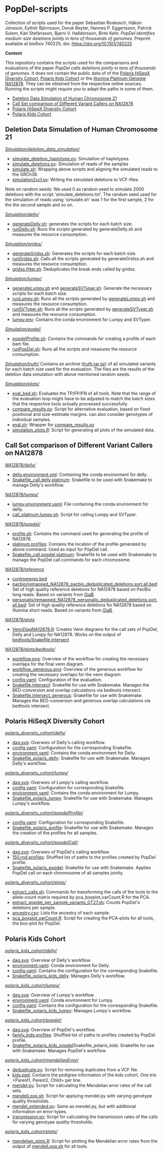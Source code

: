 # PopDel-scripts
Collection of scripts used for the paper
Sebastian Roskosch, Hákon Jónsson, Eythór Björnsson, Doruk Beyter, Hannes P. Eggertsson, Patrick Sulem, Kári Stefánsson, Bjarni V. Halldórsson, Birte Kehr.
*PopDel identifies medium-size deletions jointly in tens of thousands of genomes*.
Preprint available at bioRxiv 740225; doi: https://doi.org/10.1101/740225

**Content**

This repository contains the scripts used for the comparisons and evaluations of the paper *PopDel calls deletions jointly in tens of thousands of genomes*. It does not contain the public data of of the [Polaris HiSeqX Diversity Cohort](https://github.com/Illumina/Polaris/wiki/HiSeqX-Diversity-Cohort), [Polaris Kids Cohort](https://github.com/Illumina/Polaris/wiki/HiSeqX-Kids-Cohort) or the [Illumina Platinum Genome NA12878](https://www.ebi.ac.uk/ena/data/view/ERR194147). They can be obtained from the respective online sources. Running the scripts might require you to adapt the paths in some of them.

 - [Deletion Data Simulation of Human Chromosome 21](#deletion-data-simulation-of-human-chromosome-21)
 - [Call Set comparison of Different Variant Callers on NA12878](#call-set-comparison-of-different-variant-callers-on-na12878)
 - [Polaris HiSeqX Diversity Cohort](#polaris-hiseqx-diversity-cohort)
 - [Polaris Kids Cohort](#polaris-kids-cohort)

 ## Deletion Data Simulation of Human Chromosome 21
 [*Simulation/deletion_data_simulation/*](https://github.com/kehrlab/PopDel-scripts/tree/master/Simulation/deletion_data_simulation)

- [simulate_deletion_haplotype.py](https://github.com/kehrlab/PopDel-scripts/blob/master/Simulation/deletion_data_simulation/simulate_deletion_haplotype.py): Simulation of haplotypes.
- [simulate_deletions.py](https://github.com/kehrlab/PopDel-scripts/blob/master/Simulation/deletion_data_simulation/simulate_deletions.py): Simulation of reads of the samples
- [simulate.sh](https://github.com/kehrlab/PopDel-scripts/blob/master/Simulation/deletion_data_simulation/simulate.sh): Wrapping above scripts and aligning the simulated reads to the GRCh38.
- [simulation2vcf.py](https://github.com/kehrlab/PopDel-scripts/blob/master/Simulation/deletion_data_simulation/simulation2vcf.py): Writing the simulated deletions to VCF-files.

Note on random seeds: We used 0 as random seed to simulate 2000 deletions with the script 'simulate_deletions.txt'. The random seed used for the simulation of reads using 'simulate.sh' was 1 for the first sample, 2 for the the second sample and so on.

 [*Simulation/delly/*](https://github.com/kehrlab/PopDel-scripts/tree/master/Simulation/delly)
 - [generateDelly.sh](https://github.com/kehrlab/PopDel-scripts/blob/master/Simulation/delly/generateDelly.sh): generates the scripts for each batch size.
 - [runDelly.sh](https://github.com/kehrlab/PopDel-scripts/blob/master/Simulation/delly/runDelly.sh): Runs the scripts generated by generateDelly.sh and measures the resource consumption.

 [*Simulation/gridss/*](https://github.com/kehrlab/PopDel-scripts/tree/master/Simulation/gridss)
 - [generateGridss.sh](https://github.com/kehrlab/PopDel-scripts/blob/master/Simulation/gridss/generateGridss.sh): Generates the scripts for each batch size.
 - [runGridss.sh](https://github.com/kehrlab/PopDel-scripts/blob/master/Simulation/gridss/runGridss.sh): Calls all the scripts generated by generateGridss.sh and measures the resource consumption.
 - [gridss.filter.sh](https://github.com/kehrlab/PopDel-scripts/blob/master/Simulation/gridss/gridss.filter.sh): Deduplicates the break ends called by gridss.

 [*Simulation/lumpy/*](https://github.com/kehrlab/PopDel-scripts/tree/master/Simulation/lumpy)
 - [generateLumpy.sh](https://github.com/kehrlab/PopDel-scripts/blob/master/Simulation/lumpy/generateLumpy.sh) and [generateSVTyper.sh](https://github.com/kehrlab/PopDel-scripts/blob/master/Simulation/lumpy/generateSVTyper.sh): Generate the necessary scripts for each batch size.
 - [runLumpy.sh](https://github.com/kehrlab/PopDel-scripts/blob/master/Simulation/lumpy/runLumpy.sh): Runs all the scripts generated by [generateLumpy.sh](https://github.com/kehrlab/PopDel-scripts/blob/master/Simulation/lumpy/generateLumpy.sh)  and measures the resource consumption.
 - [runSVTyper.sh](https://github.com/kehrlab/PopDel-scripts/blob/master/Simulation/lumpy/runSVTyper.sh): Runs all the scripts generated by [generateSVTyper.sh](https://github.com/kehrlab/PopDel-scripts/blob/master/Simulation/lumpy/generateSVTyper.sh) and measures the resource consumption.
 - [lumpy.env](https://github.com/kehrlab/PopDel-scripts/blob/master/Simulation/lumpy/lumpy.env): Contains the conda environment for Lumpy and SVTyper.

 [*Simulation/podel/*](https://github.com/kehrlab/PopDel-scripts/tree/master/Simulation/popdel)
- [popdelProfile.sh](https://github.com/kehrlab/PopDel-scripts/blob/master/Simulation/popdel/popdelProfile.sh): Contains the commands for creating a profile of each bam file.
- [runPopDel.sh](https://github.com/kehrlab/PopDel-scripts/blob/master/Simulation/popdel/runPopDel.sh): Runs all the scripts and measures the resource consumption.

[*Simulation/truth/*](https://github.com/kehrlab/PopDel-scripts/tree/master/Simulation/truth)
Contains an archive ([truth.tar.gz](https://github.com/kehrlab/PopDel-scripts/blob/master/Simulation/truth/truth.tar.gz)) of all simulated variants for each batch size used for the evaluation. The files are the results of the deletion data simulation with above mentioned random seeds.

 [*Simulation/plots/*](https://github.com/kehrlab/PopDel-scripts/tree/master/Simulation/plots)
- [eval_bed.sh](https://github.com/kehrlab/PopDel-scripts/blob/master/Simulation/plots/eval_bed.sh): Evaluates the TP/FP/FN of all tools. Note that the range of the evaluation loop might have to be adjusted to match the batch sizes that the respective tools actually processed successfully.
- [compare_results.py](https://github.com/kehrlab/PopDel-scripts/blob/master/Simulation/plots/compare_results.py): Script for alternative evaluation, based on fixed positional and size-estimate margins. can also consider genotypes of individual samples.
- [eval.sh](https://github.com/kehrlab/PopDel-scripts/blob/master/Simulation/plots/eval.sh): Wrapper for [compare_results.py](https://github.com/kehrlab/PopDel-scripts/blob/master/Simulation/plots/compare_results.py)
- [simulation_plots.R](https://github.com/kehrlab/PopDel-scripts/blob/master/Simulation/plots/simulation_plots.R): Script for generating all plots of the simulated data.

## Call Set comparison of Different Variant Callers on NA12878

[*NA12878/delly/*](https://github.com/kehrlab/PopDel-scripts/tree/master/NA12878/delly)
- [delly.environment.yml](https://github.com/kehrlab/PopDel-scripts/blob/master/NA12878/delly/delly.environment.yml): Containing the conda environment for delly.
- [Snakefile_call.delly.platinum](https://github.com/kehrlab/PopDel-scripts/blob/master/NA12878/delly/Snakefile_call.delly.platinum): Snakefile to be used with Snakemake to manage Delly's workflow.

[*NA12878/lumpy/*](https://github.com/kehrlab/PopDel-scripts/tree/master/NA12878/lumpy)
- [lumpy.environment.yaml](https://github.com/kehrlab/PopDel-scripts/blob/master/NA12878/lumpy/lumpy.environment.yml): File containing the conda environment for delly.
- [call_platinum.lumpy.sh](https://github.com/kehrlab/PopDel-scripts/blob/master/NA12878/lumpy/call_platinum.lumpy.sh): Script for calling Lumpy and SVTyper.

[*NA12878/popdel/*](https://github.com/kehrlab/PopDel-scripts/tree/master/NA12878/popdel)
- [profile.sh](https://github.com/kehrlab/PopDel-scripts/blob/master/NA12878/popdel/profile.sh): Contains the command used for generating the profile of NA12878.
- [platinum.profiles](https://github.com/kehrlab/PopDel-scripts/blob/master/NA12878/popdel/platinum.profiles): Contains the location of the profile generated by above command. Used as input for PopDel call.
- [Snakefile_call.popdel.platinum](https://github.com/kehrlab/PopDel-scripts/blob/master/NA12878/popdel/Snakefile_call.popdel.platinum): Snakefile to be used with Snakemake to manage the PopDel call commands for each chromosome.

[*NA12878/reference*](https://github.com/kehrlab/PopDel-scripts/tree/master/NA12878/reference)
- [contromeres.bed](https://github.com/kehrlab/PopDel-scripts/blob/master/NA12878/reference/centromeres.bed)
- [pacbio/remapped_NA12878_pacbio_deduplicated_deletions.sort.all.bed](https://github.com/kehrlab/PopDel-scripts/blob/master/NA12878/reference/pacbio/remapped_NA12878_pacbio_deduplicated_deletions.sort.all.bed): Set of high quality reference deletions for NA12878 based on PacBio long reads. Based on variants from [GiaB](ftp://ftp-trace.ncbi.nlm.nih.gov/giab/ftp/data/NA12878/NA12878_PacBio_MtSinai/).
- [personalis/remapped_NA12878_personalis_deduplicated_deletions.sort.all.bed](https://github.com/kehrlab/PopDel-scripts/blob/master/NA12878/reference/personalis/remapped_NA12878_personalis_deduplicated_deletions.sort.all.bed): Set of high quality reference deletions for NA12878 based on Illumina short reads. Based on variants from [GiaB](ftp://ftp-trace.ncbi.nlm.nih.gov/giab/ftp/data/NA12878/analysis/Illumina_PlatinumGenomes_NA12877_NA12878_09162015/hg38/2.0.1/NA12878/).

[*NA12878/plots*](https://github.com/kehrlab/PopDel-scripts/tree/master/NA12878/plots)
- [VennDiagNA12878.R](https://github.com/kehrlab/PopDel-scripts/tree/master/NA12878/plots/VennDiagNA12878.R): Creates Venn diagrams for the call sets of PopDel, Delly and Lumpy for NA12878. Works on the output of [bedtools/Snakefile.intersect](https://github.com/kehrlab/PopDel-scripts/blob/master/NA12878/plots/bedtools/Snakefile.intersect)

[*NA12878/plots/bedtools/*](https://github.com/kehrlab/PopDel-scripts/tree/master/NA12878/plots/bedtools)
- [workflow.png](https://github.com/kehrlab/PopDel-scripts/blob/master/NA12878/plots/bedtools/workflow.png): Overview of the workflow for creating the necessary overlaps for the final venn diagram.
- [workflow_generous.png](https://github.com/kehrlab/PopDel-scripts/blob/master/NA12878/plots/bedtools/workflow_generous.png): Overview of the generous workflow for creating the necessary overlaps for the venn diagram.
- [config.yaml](https://github.com/kehrlab/PopDel-scripts/blob/master/NA12878/plots/bedtools/config.yaml): Configuration of the evaluation.
- [Snakefile.intersect](https://github.com/kehrlab/PopDel-scripts/blob/master/NA12878/plots/bedtools/Snakefile.intersect): Snakefile for use with Snakemake. Manages the BED-conversion and overlap calculations via bedtools intersect.
- [Snakefile.intersect_generous](https://github.com/kehrlab/PopDel-scripts/blob/master/NA12878/plots/bedtools/Snakefile.intersect.generous): Snakefile for use with Snakemake. Manages the BED-conversion and generous overlap calculations via bedtools intersect.

## Polaris HiSeqX Diversity Cohort

[*polaris_diversity_cohort/delly/*](https://github.com/kehrlab/PopDel-scripts/tree/master/polaris_diversity_cohort/delly)
- [dag.svg](https://github.com/kehrlab/PopDel-scripts/blob/master/polaris_diversity_cohort/delly/dag.svg): Overwiev of Delly's calling workflow.
- [config.yaml](https://github.com/kehrlab/PopDel-scripts/blob/master/polaris_diversity_cohort/delly/config.yaml): Configuration for the corresponding Snakefile.
- [environment.yaml](https://github.com/kehrlab/PopDel-scripts/blob/master/polaris_diversity_cohort/delly/environment.yaml): Contains the conda environment for Delly.
- [Snakefile_polaris_delly](https://github.com/kehrlab/PopDel-scripts/blob/master/polaris_diversity_cohort/delly/Snakefile_polaris_delly): Snakefile for use with Snakemake. Manages Delly's workflow.

[*polaris_diversity_cohort/lumpy/*](https://github.com/kehrlab/PopDel-scripts/tree/master/polaris_diversity_cohort/lumpy)
- [dag.svg](https://github.com/kehrlab/PopDel-scripts/blob/master/polaris_diversity_cohort/lumpy/dag.svg): Overwiev of Lumpy's calling workflow.
- [config.yaml](https://github.com/kehrlab/PopDel-scripts/blob/master/polaris_diversity_cohort/lumpy/config.yaml): Configuration for corresponding Snakefile.
- [environment.yaml](https://github.com/kehrlab/PopDel-scripts/blob/master/polaris_diversity_cohort/lumpy/environment.yml): Contains the conda environment for Lumpy.
- [Snakefile_polaris_lumpy](https://github.com/kehrlab/PopDel-scripts/blob/master/polaris_diversity_cohort/lumpy/Snakefile_polaris_lumpy): Snakefile for use with Snakemake. Manages Lumpy's workflow.

[*polaris_diversity_cohort/popdelProfile/*](https://github.com/kehrlab/PopDel-scripts/tree/master/polaris_diversity_cohort/popdelProfile)
- [config.yaml](https://github.com/kehrlab/PopDel-scripts/blob/master/polaris_diversity_cohort/popdelProfile/config.yaml): Configuration for corresponding Snakefile.
- [Snakefile_polaris_profile](https://github.com/kehrlab/PopDel-scripts/blob/master/polaris_diversity_cohort/popdelProfile/Snakefile_polaris_profile): Snakefile for use with Snakemake. Manages the creation of the profiles for all samples.

[*polaris_diversity_cohort/popdelCall/*](https://github.com/kehrlab/PopDel-scripts/tree/master/polaris_diversity_cohort/popdelCall)
- [dag.svg](https://github.com/kehrlab/PopDel-scripts/blob/master/polaris_diversity_cohort/popdelCall/dag.svg): Overwiev of PopDel's calling workflow.
- [150.rnd.profiles](https://github.com/kehrlab/PopDel-scripts/blob/master/polaris_diversity_cohort/popdelCall/150.rnd.profiles): Shuffled list of paths to the profiles created by PopDel profile.
- [Snakefile_polaris_popdel](https://github.com/kehrlab/PopDel-scripts/blob/master/polaris_diversity_cohort/popdelCall/Snakefile_polaris_popdel): Snakefile for use with Snakemake. Applies PopDel call on each chromosome of all samples jointly.

[*polaris_diversity_cohort/plots/*](https://github.com/kehrlab/PopDel-scripts/tree/master/polaris_diversity_cohort/plots)
- [extract_calls.sh](https://github.com/kehrlab/PopDel-scripts/blob/master/polaris_diversity_cohort/plots/extract_calls.sh): Commands for transforming the calls of the tools to the allele-count matrix required by pca_boxplot_varCount.R for the PCA.
- [extract_popdel_per_sample_variants_GT27.sh](https://github.com/kehrlab/PopDel-scripts/blob/master/polaris_diversity_cohort/plots/extract_popdel_per_sample_variants_GT27.sh): Counts PopDel's deletions per sample.
- [ancestry.csv](https://github.com/kehrlab/PopDel-scripts/tree/master/polaris_diversity_cohort/plots/ancestry.csv): Lists the ancestry of each sample.
- [pca_boxplot_varCount.R](https://github.com/kehrlab/PopDel-scripts/tree/master/polaris_diversity_cohort/plots/pca_boxplot_varCount.R): Script for creating the PCA-plots for all tools, the box-plot for PopDel.

## Polaris Kids Cohort

[*polaris_kids_cohort/delly/*](https://github.com/kehrlab/PopDel-scripts/tree/master/polaris_kids_cohort/delly)
- [dag.svg](https://github.com/kehrlab/PopDel-scripts/blob/master/polaris_kids_cohort/delly/dag.svg): Overview of Delly's workflow.
- [environment.yaml](https://github.com/kehrlab/PopDel-scripts/blob/master/polaris_kids_cohort/delly/environment.yaml): Conda environment for Delly.
- [config.yaml](https://github.com/kehrlab/PopDel-scripts/blob/master/polaris_kids_cohort/delly/config.yaml): Contains the configuration for the corresponding Snakefile.
- [Snakefile_polaris_kids_delly](https://github.com/kehrlab/PopDel-scripts/blob/master/polaris_kids_cohort/delly/Snakefile_polaris_kids_delly): Manages Delly's workflow.

[*polaris_kids_cohort/lumpy/*](https://github.com/kehrlab/PopDel-scripts/tree/master/polaris_kids_cohort/lumpy)
- [dag.svg](https://github.com/kehrlab/PopDel-scripts/blob/master/polaris_kids_cohort/lumpy/dag.svg): Overview of Lumpy's workflow.
- [environment.yaml](https://github.com/kehrlab/PopDel-scripts/blob/master/polaris_kids_cohort/lumpy/environment.yml): Conda environment for Lumpy.
- [config.yaml](https://github.com/kehrlab/PopDel-scripts/blob/master/polaris_kids_cohort/lumpy/config.yaml): Contains the configuration for the corresponding Snakefile.
- [Snakefile_polaris_kids_lumpy](https://github.com/kehrlab/PopDel-scripts/blob/master/polaris_kids_cohort/lumpy/Snakefile_polaris_kids_lumpy): Manages Lumpy's workflow.

[*polaris_kids_cohort/popdel/*](https://github.com/kehrlab/PopDel-scripts/tree/master/polaris_kids_cohort/popdel)
- [dag.svg](https://github.com/kehrlab/PopDel-scripts/blob/master/polaris_kids_cohort/popdel/dag.svg): Overview of PopDel's workflow.
- [family_kids.profiles](https://github.com/kehrlab/PopDel-scripts/blob/master/polaris_kids_cohort/popdel/family_kids.profiles): Shuffled list of paths to profiles created by PopDel profile.
- [Snakefile_polaris_kids_popdel](https://github.com/kehrlab/PopDel-scripts/blob/master/polaris_kids_cohort/popdel/Snakefile_polaris_kids_popdel)Snakefile_polaris_kids: Snakefile for use with Snakemake. Manages PopDel's workflow.

[*polaris_kids_cohort/mendelianError/*](https://github.com/kehrlab/PopDel-scripts/tree/master/polaris_kids_cohort/mendelianError)
- [deduplicate.py](https://github.com/kehrlab/PopDel-scripts/blob/master/polaris_kids_cohort/mendelianError/deduplicate.py): Script for removing duplicates from a VCF file.
- [kids.ped](https://github.com/kehrlab/PopDel-scripts/blob/master/polaris_kids_cohort/mendelianError/kids.ped): Contains the pedigree information of the kids cohort. One trio <Parent1, Parent2, Child> per line.
- [mendel.py](https://github.com/kehrlab/PopDel-scripts/blob/master/polaris_kids_cohort/mendelianError/mendel.py): Script for calculating the Mendelian error rates of the call sets.
- [mendelLoop.sh](https://github.com/kehrlab/PopDel-scripts/blob/master/polaris_kids_cohort/mendelianError/mendelLoop.sh): Script for applying mendel.py with varying genotype quality thresholds.
- [mendel_extended.py](https://github.com/kehrlab/PopDel-scripts/blob/master/polaris_kids_cohort/mendelianError/mendel_extended.py): Same as mendel.py, but with additional information on error-types.
- [transmission.py](https://github.com/kehrlab/PopDel-scripts/blob/master/polaris_kids_cohort/mendelianError/transmission.py): Script for calculating the transmission rates of the calls for varying genotype quality thresholds.

[*polaris_kids_cohort/plots/*](https://github.com/kehrlab/PopDel-scripts/tree/master/polaris_kids_cohort/plots)
 - [mendelian_plots.R](https://github.com/kehrlab/PopDel-scripts/blob/master/polaris_kids_cohort/plots/mendelian_plots.R): Script for plotting the Mendelian error rates from the output of [mendelLoop.sh](https://github.com/kehrlab/PopDel-scripts/blob/master/polaris_kids_cohort/mendelianError/mendelLoop.sh) for all tools.

